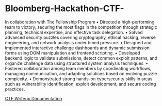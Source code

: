 # Bloomberg-Hackathon-CTF-
In collaboration with The Fellowship Program 
•	Directed a high-performing team to victory, securing the most flags in the competition through strategic planning, technical expertise, and effective task delegation. 
•	Solved advanced security puzzles covering cryptography, ethical hacking, reverse engineering, and network analysis under timed pressure.
•	Designed and implemented interactive challenge dashboards and dynamic submission forms using DOM manipulation and frontend scripting.
•	Developed backend logic to validate submissions, detect common exploit patterns, and organize challenge data using structured system analysis techniques.
•	Fostered collaboration among team members by coordinating workflows, managing communication, and adapting solutions based on evolving puzzle complexity.
•	Demonstrated strong hands-on cybersecurity skills in areas such as vulnerability identification, exploit development, and secure coding practices.

<a href="https://github.com/nadiansh/Bloomberg-Hackathon-CTF-/blob/main/Team%20B%20-%20CTF%20Documentation%20.pdf">CTF Writeup Documentation </a>

